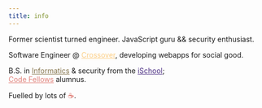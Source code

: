 ```yaml
---
title: info
---
```


Former scientist turned engineer.
JavaScript guru && security enthusiast.

Software Engineer @ <a href='https://crossoverhealth.com/about' target='_blank' style='color:#FCB034; opacity:0.6'>Crossover</a>, developing webapps for social good.

B.S. in <a href='https://ischool.uw.edu/programs/informatics/what-is-informatics' target='_blank' style='color:#85754d'>Informatics</a> & security from the <a href='https://ischool.uw.edu' target='_blank' style='color:#4b2e83'>iSchool</a>;  
<a href='https://codefellows.org' target='_blank' style='color:#d03226; opacity:0.6'>Code Fellows</a> alumnus.

Fuelled by lots of <span style='color:#d03226; opacity:0.8'>☕</span>.

<!-- ![XO Icon](https://crossoverhealth.com/favicon.ico) -->
<!-- ![iSchool Icon](https://ischool.uw.edu/favicon-16x16.png) -->
<!-- ![CodeFellows Icon](https://www.codefellows.org/favicon.ico) -->